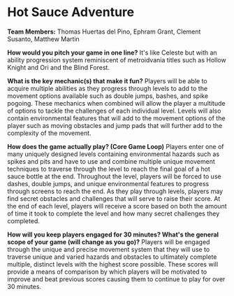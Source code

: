 # Hot Sauce Adventure

**Team Members:** Thomas Huertas del Pino, Ephram Grant, Clement Susanto, Matthew Martin

**How would you pitch your game in one line?**
It's like Celeste but with an ability progression system reminiscent of metroidvania titles such as Hollow Knight and Ori and the Blind Forest.

**What is the key mechanic(s) that make it fun?**
Players will be able to acquire multiple abilities as they progress through levels to add to the movement options available such as double jumps, bashes, and spike pogoing. These mechanics when combined will allow the player a multitude of options to tackle the challenges of each individual level. Levels will also contain environmental features that will add to the movement options of the player such as moving obstacles and jump pads that will further add to the complexity of the movement.

**How does the game actually play? (Core Game Loop)**
Players enter one of many uniquely designed levels containing environmental hazards such as spikes and pits and have to use and combine multiple unique movement techniques to traverse through the level to reach the final goal of a hot sauce bottle at the end. Throughout the level, players will be forced to use dashes, double jumps, and unique environmental features to progress through screens to reach the end. As they play through levels, players may find secret obstacles and challenges that will serve to raise their score. At the end of each level, players will receive a score based on both the amount of time it took to complete the level and how many secret challenges they completed.

**How will you keep players engaged for 30 minutes? What's the general scope of your game (will change as you go)?**
Players will be engaged through the unique and precise movement system that they will use to traverse unique and varied hazards and obstacles to ultimately complete multiple, distinct levels with the highest score possible. These scores will provide a means of comparison by which players will be motivated to improve and beat previous scores causing them to continue to play for over 30 minutes.
